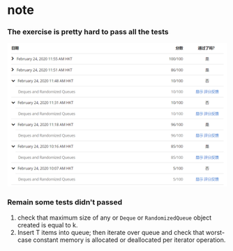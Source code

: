 # note



### The exercise is pretty hard to pass all the tests

![image-20200224121106350](image-20200224121106350.png)

 ### Remain some tests didn't passed

1. check that maximum size of any or `Deque` or `RandomizedQueue` object created is equal to k.
2. Insert T items into queue; then iterate over queue and check that worst-case constant memory is allocated or deallocated per iterator operation.